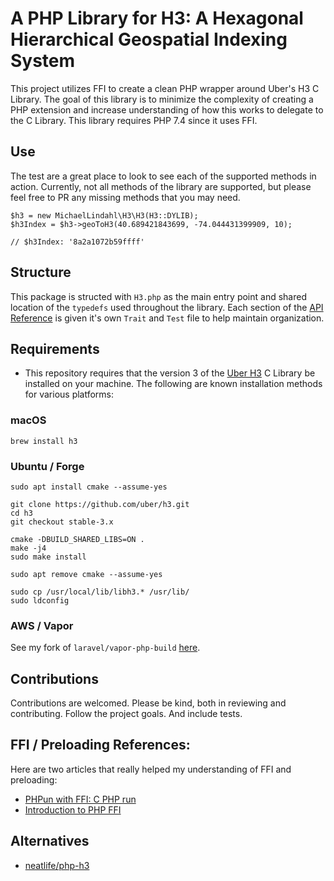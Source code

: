 # A PHP Library for H3: A Hexagonal Hierarchical Geospatial Indexing System

This project utilizes FFI to create a clean PHP wrapper around Uber's H3 C Library. The goal of this library is to minimize the complexity of creating a PHP extension and increase understanding of how this works to delegate to the C Library. This library requires PHP 7.4 since it uses FFI.

## Use

The test are a great place to look to see each of the supported methods in action. Currently, not all methods of the library are supported, but please feel free to PR any missing methods that you may need.

```
$h3 = new MichaelLindahl\H3\H3(H3::DYLIB);
$h3Index = $h3->geoToH3(40.689421843699, -74.044431399909, 10);

// $h3Index: '8a2a1072b59ffff'
```

## Structure

This package is structed with `H3.php` as the main entry point and shared location of the `typedefs` used throughout the library. Each section of the [API Reference](https://h3geo.org/docs/api) is given it's own `Trait` and `Test` file to help maintain organization.

## Requirements

- This repository requires that the version 3 of the [Uber H3](https://github.com/uber/H3) C Library be installed on your machine. The following are known installation methods for various platforms:

### macOS

```
brew install h3
```

### Ubuntu / Forge

```
sudo apt install cmake --assume-yes

git clone https://github.com/uber/h3.git
cd h3
git checkout stable-3.x

cmake -DBUILD_SHARED_LIBS=ON .
make -j4
sudo make install

sudo apt remove cmake --assume-yes

sudo cp /usr/local/lib/libh3.* /usr/lib/
sudo ldconfig
```

### AWS / Vapor

See my fork of `laravel/vapor-php-build` [here](https://github.com/michaellindahl/vapor-php-build/tree/uber-h3).

## Contributions

Contributions are welcomed. Please be kind, both in reviewing and contributing. Follow the project goals. And include tests.

## FFI / Preloading References:

Here are two articles that really helped my understanding of FFI and preloading:

- [PHPun with FFI: C PHP run](https://platform.sh/blog/2020/php-fun-with-ffi-c-php-run/)
- [Introduction to PHP FFI](https://dev.to/verkkokauppacom/introduction-to-php-ffi-po3)

## Alternatives

- [neatlife/php-h3](https://github.com/neatlife/php-h3)


